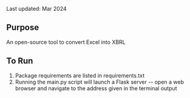 
Last updated: Mar 2024

## Purpose

An open-source tool to convert Excel into XBRL

## To Run

1. Package requirements are listed in requirements.txt
2. Running the main.py script will launch a Flask server -- open a web browser and navigate to the address given in the terminal output
